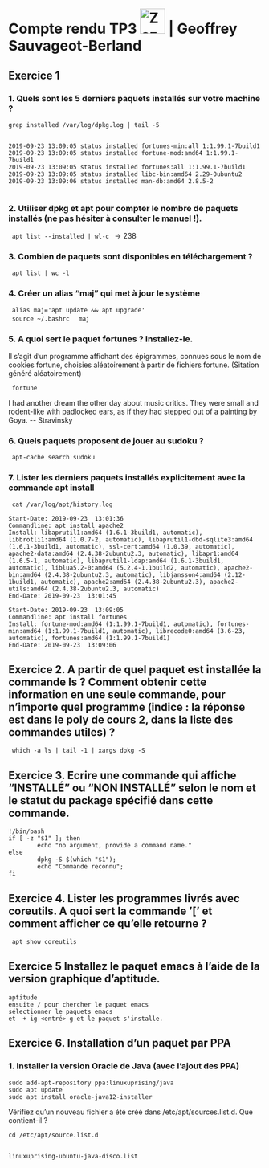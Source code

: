 # Compte rendu TP3  <img src="https://image.flaticon.com/icons/svg/518/518713.svg" height="50" alt="Zozor" /> | Geoffrey Sauvageot-Berland 

## Exercice 1 

### **1. Quels sont les 5 derniers paquets installés sur votre machine ?**

``` 
grep installed /var/log/dpkg.log | tail -5


2019-09-23 13:09:05 status installed fortunes-min:all 1:1.99.1-7build1
2019-09-23 13:09:05 status installed fortune-mod:amd64 1:1.99.1-7build1
2019-09-23 13:09:05 status installed fortunes:all 1:1.99.1-7build1
2019-09-23 13:09:05 status installed libc-bin:amd64 2.29-0ubuntu2
2019-09-23 13:09:06 status installed man-db:amd64 2.8.5-2


``` 

### **2. Utiliser dpkg et apt pour compter le nombre de paquets installés (ne pas hésiter à consulter le manuel !).**

<code> apt list --installed | wl-c </code>
-> 238

### **3. Combien de paquets sont disponibles en téléchargement ?**

<code> apt list | wc -l </code>

### **4. Créer un alias “maj” qui met à jour le système**

<code> alias maj='apt update && apt upgrade' </code> <br>
<code> source ~/.bashrc </code> 
<code> maj </code> <br>



### **5. A quoi sert le paquet fortunes ? Installez-le.** 

Il s’agit d’un programme affichant des épigrammes, connues sous le nom de cookies fortune, choisies aléatoirement à partir de fichiers fortune. (Sitation généré aléatoirement)

<code> fortune </code>

I had another dream the other day about music critics.  They were small
and rodent-like with padlocked ears, as if they had stepped out of a
painting by Goya.
                -- Stravinsky
### **6. Quels paquets proposent de jouer au sudoku ?**

<code> apt-cache search sudoku </code>

### **7. Lister les derniers paquets installés explicitement avec la commande apt install**

<code> cat /var/log/apt/history.log
</code>

``` 
Start-Date: 2019-09-23  13:01:36
Commandline: apt install apache2
Install: libaprutil1:amd64 (1.6.1-3build1, automatic), libbrotli1:amd64 (1.0.7-2, automatic), libaprutil1-dbd-sqlite3:amd64 (1.6.1-3build1, automatic), ssl-cert:amd64 (1.0.39, automatic), apache2-data:amd64 (2.4.38-2ubuntu2.3, automatic), libapr1:amd64 (1.6.5-1, automatic), libaprutil1-ldap:amd64 (1.6.1-3build1, automatic), liblua5.2-0:amd64 (5.2.4-1.1build2, automatic), apache2-bin:amd64 (2.4.38-2ubuntu2.3, automatic), libjansson4:amd64 (2.12-1build1, automatic), apache2:amd64 (2.4.38-2ubuntu2.3), apache2-utils:amd64 (2.4.38-2ubuntu2.3, automatic)
End-Date: 2019-09-23  13:01:45

Start-Date: 2019-09-23  13:09:05
Commandline: apt install fortunes
Install: fortune-mod:amd64 (1:1.99.1-7build1, automatic), fortunes-min:amd64 (1:1.99.1-7build1, automatic), librecode0:amd64 (3.6-23, automatic), fortunes:amd64 (1:1.99.1-7build1)
End-Date: 2019-09-23  13:09:06

``` 


## Exercice 2. A partir de quel paquet est installée la commande ls ? Comment obtenir cette information en une seule commande, pour n’importe quel programme (indice : la réponse est dans le poly de cours 2, dans la liste des commandes utiles) ?

<code> which -a ls | tail -1 | xargs dpkg -S </code>

## Exercice 3. Ecrire une commande qui affiche “INSTALLÉ” ou “NON INSTALLÉ” selon le nom et le statut du package spécifié dans cette commande.
``` 
!/bin/bash
if [ -z "$1" ]; then
        echo "no argument, provide a command name."
else
        dpkg -S $(which "$1");
        echo "Commande reconnu";
fi
``` 
## Exercice 4. Lister les programmes livrés avec coreutils. A quoi sert la commande ’[’ et comment afficher ce qu’elle retourne ?

<code>  apt show coreutils </code>

## Exercice 5 Installez le paquet emacs à l’aide de la version graphique d’aptitude.

``` 
aptitude 
ensuite / pour chercher le paquet emacs 
sélectionner le paquets emacs 
et  + ig <entré> g et le paquet s'installe. 
``` 
## Exercice 6. Installation d’un paquet par PPA


### **1. Installer la version Oracle de Java (avec l’ajout des PPA)**


``` 
sudo add-apt-repository ppa:linuxuprising/java
sudo apt update
sudo apt install oracle-java12-installer
``` 
Vérifiez qu’un nouveau fichier a été créé dans /etc/apt/sources.list.d. Que contient-il ?
``` 
cd /etc/apt/source.list.d


linuxuprising-ubuntu-java-disco.list
``` 






